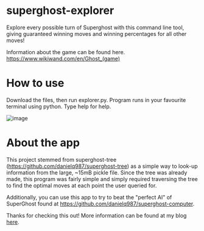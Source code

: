 # superghost-explorer
Explore every possible turn of Superghost with this command line tool, giving guaranteed winning moves and winning percentages for all other moves!

Information about the game can be found here. https://www.wikiwand.com/en/Ghost_(game)

# How to use
Download the files, then run explorer.py. Program runs in your favourite terminal using python. Type help for help.

![image](https://user-images.githubusercontent.com/67433232/133364356-9f8392a8-31f4-479f-a974-d34309dc4af1.png)

# About the app
This project stemmed from superghost-tree (https://github.com/danielq987/superghost-tree) as a simple way to look-up information from the large, ~15mB pickle file. Since the tree was already made, this program was fairly simple and simply required traversing the tree to find the optimal moves at each point the user queried for. 

Additionally, you can use this app to try to beat the "perfect AI" of SuperGhost found at https://github.com/danielq987/superghost-computer.

Thanks for checking this out! More information can be found at my blog [here](https://danielq987.github.io/blog/posts/2020/10/15/superghost.html).
